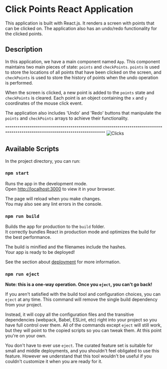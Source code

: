 # Click Points React Application

This application is built with React.js. It renders a screen with points that can be clicked on. The application also has an undo/redo functionality for the clicked points.

## Description

In this application, we have a main component named `App`. This component maintains two main pieces of state: `points` and `checkPoints`. `points` is used to store the locations of all points that have been clicked on the screen, and `checkPoints` is used to store the history of points when the undo operation is performed.

When the screen is clicked, a new point is added to the `points` state and `checkPoints` is cleared. Each point is an object containing the `x` and `y` coordinates of the mouse click event.

The application also includes 'Undo' and 'Redo' buttons that manipulate the `points` and `checkPoints` arrays to achieve their functionality.

""""""""""""""""""""""""""""""""""""""""""""""""""""""""""""""""""""""""""""""""""""""""""""""""""""""""""""""""""""""""""""""
![Clicks](https://github.com/yigitkg/Sample-Test-Case/assets/25155414/aeacff4d-ce34-42ea-8761-008427920127)


## Available Scripts

In the project directory, you can run:

### `npm start`

Runs the app in the development mode.\
Open [http://localhost:3000](http://localhost:3000) to view it in your browser.

The page will reload when you make changes.\
You may also see any lint errors in the console.

### `npm run build`

Builds the app for production to the `build` folder.\
It correctly bundles React in production mode and optimizes the build for the best performance.

The build is minified and the filenames include the hashes.\
Your app is ready to be deployed!

See the section about [deployment](https://facebook.github.io/create-react-app/docs/deployment) for more information.

### `npm run eject`

**Note: this is a one-way operation. Once you `eject`, you can't go back!**

If you aren't satisfied with the build tool and configuration choices, you can `eject` at any time. This command will remove the single build dependency from your project.

Instead, it will copy all the configuration files and the transitive dependencies (webpack, Babel, ESLint, etc) right into your project so you have full control over them. All of the commands except `eject` will still work, but they will point to the copied scripts so you can tweak them. At this point you're on your own.

You don't have to ever use `eject`. The curated feature set is suitable for small and middle deployments, and you shouldn't feel obligated to use this feature. However we understand that this tool wouldn't be useful if you couldn't customize it when you are ready for it.
